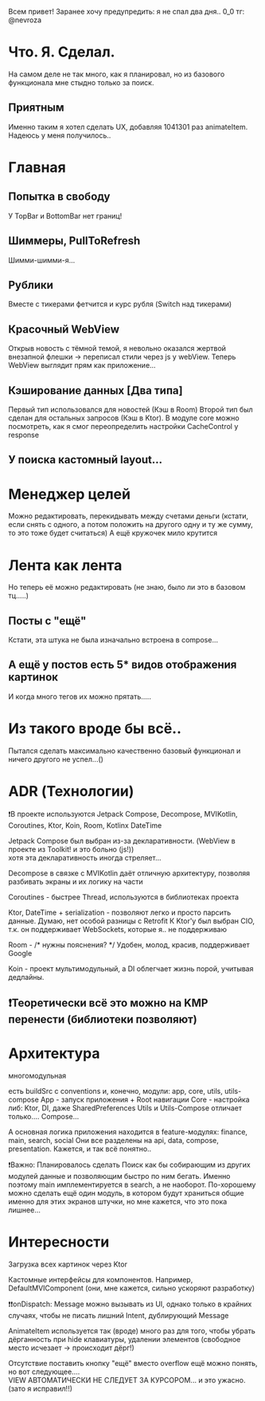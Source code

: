 Всем привет! Заранее хочу предупредить: я не спал два дня.. 0_0
тг: @nevroza

# Что. Я. Сделал.
На самом деле не так много, как я планировал, но из базового функционала мне стыдно только за поиск.

## Приятным
Именно таким я хотел сделать UX, добавляя 1041301 раз animateItem. Надеюсь у меня получилось..


# Главная

## Попытка в свободу
У TopBar и BottomBar нет границ!

## Шиммеры, PullToRefresh
Шимми-шимми-я...

## Рублики
Вместе с тикерами фетчится и курс рубля (Switch над тикерами)

## Красочный WebView
Открыв новость с тёмной темой, я невольно оказался жертвой внезапной флешки -> переписал стили через js у webView. Теперь WebView выглядит прям как приложение...

## Кэширование данных [Два типа]
Первый тип использовался для новостей (Кэш в Room)
Второй тип был сделан для остальных запросов (Кэш в Ktor). В модуле core можно посмотреть, как я смог переопределить настройки CacheControl у response

## У поиска кастомный layout...

# Менеджер целей
Можно редактировать, перекидывать между счетами деньги (кстати, если снять с одного, а потом положить на другого одну и ту же сумму, то это тоже будет считаться)
А ещё кружочек мило крутится

# Лента как лента
Но теперь её можно редактировать (не знаю, было ли это в базовом тц.....)

## Посты с "ещё"
Кстати, эта штука не была изначально встроена в compose...

## А ещё у постов есть 5* видов отображения картинок
И когда много тегов их можно прятать.....



# Из такого вроде бы всё..
Пытался сделать максимально качественно базовый функционал и ничего другого не успел...()



# ADR (Технологии)

❗В проекте используются Jetpack Compose, Decompose, MVIKotlin, Coroutines, Ktor, Koin, Room, Kotlinx DateTime

Jetpack Compose был выбран из-за декларативности. (WebView в проекте из Toolkit! и это больно (js!))  
хотя эта декларативность иногда стреляет...

Decompose в связке с MVIKotlin даёт отличную архитектуру, позволяя разбивать экраны и их логику на части

Coroutines - быстрее Thread, используются в библиотеках проекта

Ktor, DateTime + serialization - позволяют легко и просто парсить данные. Думаю, нет особой разницы с Retrofit
К Ktor'у был выбран CIO, т.к. он поддерживает WebSockets, которые я.. не поддерживаю

Room - /* нужны пояснения? */ Удобен, молод, красив, поддерживает Google

Koin - проект мультимодульный, а DI облегчает жизнь порой, учитывая дедлайны.

## ❗Теоретически всё это можно на KMP перенести (библиотеки позволяют)


# Архитектура
многомодульная

есть buildSrc с conventions и, конечно, модули: app, core, utils, utils-compose
App - запуск приложения + Root навигации
Core - настройка либ: Ktor, DI, даже SharedPreferences
Utils и Utils-Compose отличает только.... Compose...

А основная логика приложения находится в feature-модулях: finance, main, search, social
Они все разделены на api, data, compose, presentation. Кажется, и так всё понятно..

❗Важно: Планировалось сделать Поиск как бы собирающим из других модулей данные и позволяющим быстро по ним бегать.
Именно поэтому main имплементируется в search, а не наоборот. По-хорошему можно сделать ещё один модуль, в котором будут храниться общие именно для этих экранов штучки, но мне кажется, что это пока лишнее...


# Интересности

Загрузка всех картинок через Ktor

Кастомные интерфейсы для компонентов.  Например, DefaultMVIComponent (они, мне кажется, сильно ускоряют разработку)

❗❗onDispatch: Message можно вызывать из UI, однако только в крайних случаях, чтобы не писать лишний Intent, дублирующий Message

AnimateItem используется так (вроде) много раз для того, чтобы убрать дёрганность при hide клавиатуры, удалении элементов (свободное место исчезает -> происходит дёрг!)

Отсутствие поставить кнопку "ещё" вместо overflow ещё можно понять, но вот следующее....  
VIEW АВТОМАТИЧЕСКИ НЕ СЛЕДУЕТ ЗА КУРСОРОМ... и это ужасно. (зато я исправил!!)